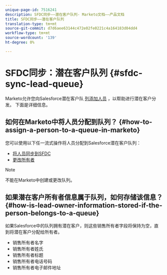 ```yaml
---
unique-page-id: 7516241
description: SFDC同步——潜在客户队列- Marketo文档——产品文档
title: SFDC同步——潜在客户队列
translation-type: tm+mt
source-git-commit: d7d6aee63144c472e02fe0221c4a164183d04dd4
workflow-type: tm+mt
source-wordcount: '139'
ht-degree: 0%

---
```



# SFDC同步：潜在客户队列 {#sfdc-sync-lead-queue}

Marketo允许您向Salesforce潜在客户队 [列添加人员](https://help.salesforce.com/apex/HTViewHelpDoc?id=queues_overview.htm) ，以帮助进行潜在客户分发。 下面是详细信息。

## 如何在Marketo中将人员分配到队列？ {#how-to-assign-a-person-to-a-queue-in-marketo}

您可以使用以下任一流式操作将人员分配到Salesforce潜在客户队列：

* [将人员同步到SFDC](../../../../product-docs/core-marketo-concepts/smart-campaigns/salesforce-flow-actions/sync-person-to-sfdc.md)
* [更改所有者](../../../../product-docs/core-marketo-concepts/smart-campaigns/salesforce-flow-actions/change-owner.md)

>[!NOTE]
>
>不能在Marketo中创建或更改队列。

## 如果潜在客户所有者信息属于队列，如何存储该信息？ {#how-is-lead-owner-information-stored-if-the-person-belongs-to-a-queue}

如果Salesforce中的队列拥有潜在客户，则这些销售所有者字段将保持为空，直到将潜在客户分配给所有者。

* 销售所有者名字
* 销售所有者姓氏
* 销售所有者标题
* 销售所有者电话号码
* 销售所有者电子邮件地址

